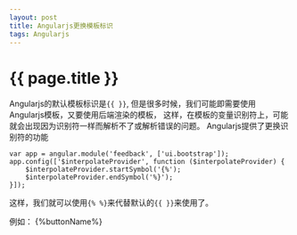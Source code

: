 ```yaml
---
layout: post
title: Angularjs更换模板标识
tags: Angularjs
---
```

{{ page.title }}
================

Angularjs的默认模板标识是```{{ }}```, 但是很多时候，我们可能即需要使用Angularjs模板，又要使用后端渲染的模板，
这样，在模板的变量识别符上，可能就会出现因为识别符一样而解析不了或解析错误的问题。
Angularjs提供了更换识别符的功能

    var app = angular.module('feedback', ['ui.bootstrap']);
    app.config(['$interpolateProvider', function ($interpolateProvider) {
        $interpolateProvider.startSymbol('{%');
        $interpolateProvider.endSymbol('%}');
    }]);

这样，我们就可以使用```{% %}```来代替默认的```{{ }}```来使用了。

例如：
    <a class="btn">
        {%buttonName%}
    </a>
